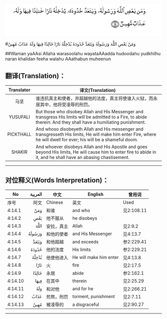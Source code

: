 ![004:014](images/004_014.gif)

#وَمَنْ يَعْصِ اللَّهَ وَرَسُولَهُ وَيَتَعَدَّ حُدُودَهُ يُدْخِلْهُ نَارًا خَالِدًا فِيهَا وَلَهُ عَذَابٌ مُهِينٌ 

##Waman yaAAsi Allaha warasoolahu wayataAAadda hudoodahu yudkhilhu naran khalidan feeha walahu AAathabun muheenun 

## 翻译(Translation)：

| Translator | 译文(Translation)                                            |
| :--------: | ------------------------------------------------------------ |
|    马坚    | 谁违抗真主和使者，并超越他的法度，真主将使谁入火狱，而永居其中，他将受凌辱的刑罚。 |
|  YUSUFALI  | But those who disobey Allah and His Messenger and transgress His limits will be admitted to a Fire, to abide therein: And they shall have a humiliating punishment. |
| PICKTHALL  | And whoso disobeyeth Allah and His messenger and transgresseth His limits, He will make him enter Fire, where he will dwell for ever; his will be a shameful doom. |
|   SHAKIR   | And whoever disobeys Allah and His Apostle and goes beyond His limits, He will cause him to enter fire to abide in it, and he shall have an abasing chastisement. |

---

## 对位释义(Words Interpretation)：

| No   | العربية | 中文    | English | 曾用词 |
| ---- | ------: | ------- | ------- | ------ |
| 序号 |    阿文 | Chinese | 英文    | Used   |
| 4:14.1  | وَمَنْ    | 和谁       | and who                | 见2:108.11 |
| 4:14.2  | يَعْصِ    | 他不服从   | he disobeys            |            |
| 4:14.3  | اللَّهَ   | 安拉，真主 | Allah                  | 见2:9.2 |
| 4:14.4  | وَرَسُولَهُ | 和他的使者 | and His Messenger      | 见4:13.7   |
| 4:14.5  | وَيَتَعَدَّ  | 和他超越   | and exceeds            | 参2:229.41 |
| 4:14.6  | حُدُودَهُ  | 他的法度   | His limits             | 参2:229.21 |
| 4:14.7  | يُدْخِلْهُ  | 他使他进入 | He will make him enter | 见4:13.8   |
| 4:14.8  | نَارًا   | 火         | fire                   | 见2:17.5   |
| 4:14.9  | خَالِدًا  | 永居       | abide                  | 参2:162.1  |
| 4:14.10 | فِيهَا   | 在其中     | therein                | 见2:25.29  |
| 4:14.11 | وَلَهُ    | 和对他     | and for he             | 见2:266.21 |
| 4:14.12 | عَذَابٌ   | 煎熬，刑罚 | torment, punishment    | 见2:7.11   |
| 4:14.13 | مُهِينٌ   | 被凌辱的   | a disgraceful          | 见2:90.27  |

---
